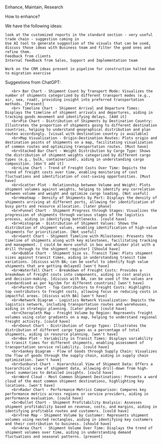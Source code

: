 Enhance, Maintain, Research


How to enhance?

We have the following ideas:

    look at the customized reports in the standard section - very useful
    trade chain - suggestion coming in
    Use AI tool to generate suggestion of the visuals that can be used, discuss those ideas with Business team and filter the good ones and refine them. 
    Feedback from clients
    Internal feedback from Sales, Support and Implementation team
 <!--   Get ideas from competing businesses; refine and improve them to give users a better experience -->
    Work on the CRM ideas present in pipeline for construction halted due to migration exercise


Suggestions from ChatGPT:


       <br> Bar Chart - Shipment Count by Transport Mode: Visualizes the number of shipments categorized by different transport modes (e.g., air, sea, road), providing insight into preferred transportation methods. [Present]
       <br> Timeline Chart - Shipment Arrival and Departure Times: Displays the timeline of shipment arrivals and departures, aiding in tracking goods movement and identifying delays. [Add it]
       <br>Pie Chart - Distribution of Shipments by Destination Country: Illustrates the proportion of shipments going to different destination countries, helping to understand geographical distribution and plan routes accordingly. [visual with destination country is available]
       <br>Map Visualization - Origin-Destination Routes: Plots origin and destination points of shipments on a map, facilitating visualization of common routes and optimizing transportation routes. [Must have]
       <br>Stacked Bar Chart - Weight Distribution by Cargo Type: Shows the distribution of shipment weights categorized by different cargo types (e.g., bulk, containerized), aiding in understanding cargo composition. [don't add it]
       <br>Line Chart - Trend of Freight Costs Over Time: Depicts the trend of freight costs over time, enabling monitoring of cost fluctuations and identification of cost-saving opportunities. [Must have]
       <br>Scatter Plot - Relationship between Volume and Weight: Plots shipment volumes against weights, helping to identify any correlation between volume and weight and optimize cargo loading. [Not useful]
       <br>Heatmap - Density of Shipments by Port: Displays the density of shipments arriving at different ports, allowing for identification of busy ports and resource allocation. [later phase]
       <br>Funnel Chart - Shipment Progress through Stages: Visualizes the progression of shipments through various stages of the logistics process, aiding in identifying bottlenecks. [could have]
       <br>Histogram - Distribution of Shipment Values: Shows the distribution of shipment values, enabling identification of high-value shipments for prioritization. [Not useful]
       <br>Gantt Chart - Shipment Timeline with Milestones: Presents the timeline of shipments along with key milestones, facilitating tracking and management. [ could be more useful in box and whisker plot with a drill through to the shipment register] [Should have]
       <br>Bubble Chart - Shipment Size vs. Transit Time: Plots shipment sizes against transit times, aiding in understanding transit time variations. [discuss with BA; can be useful to identify high value shipments that are getting delayed] [won't have]
       <br>Waterfall Chart - Breakdown of Freight Costs: Provides a breakdown of freight costs into components, aiding in cost analysis and decision-making. [discuss with BA, can be used if the values are standardised as per kg/cbm for different countries] [won't have]
       <br>Pareto Chart - Top Contributors to Freight Costs: Highlights top contributors to freight costs, allowing focus on reducing costs in impactful areas. [discuss with BA] [won't have]
       <br>Network Diagram - Logistics Network Visualization: Depicts the logistics network, including transportation routes and warehouses, aiding in strategic planning. [Later phase] [could have]
       <br>Choropleth Map - Freight Volume by Region: Represents freight volumes using color gradients on a map, helping to understand regional freight activity. [could have]
       <br>Donut Chart - Distribution of Cargo Types: Illustrates the distribution of different cargo types as a percentage of total shipments, aiding in resource planning. [won't have]
       <br>Box Plot - Variability in Transit Times: Displays variability in transit times for different shipments, enabling assessment of transportation service reliability. [could have]
       <br>Sankey Diagram - Flow of Goods through Supply Chain: Visualizes the flow of goods through the supply chain, aiding in supply chain optimization. [won't have]
       <br>Sunburst Chart - Hierarchical View of Shipment Data: Offers a hierarchical view of shipment data, allowing drill-down from high-level summaries to detailed insights. [could have]
       <br>Word Cloud - Most Common Shipment Destinations: Presents a word cloud of the most common shipment destinations, highlighting key locations. [won't have]
       <br>Radar Chart - Performance Metrics Comparison: Compares key performance metrics across regions or service providers, aiding in performance evaluation. [could have]
       <br>Bullet Chart - Shipment Profitability Analysis: Assesses shipment profitability based on revenue, costs, and margins, aiding in identifying profitable routes and customers. [could have]
       <br>Tree Map - Shipment Volume by Customer: Represents shipment volumes using nested rectangles, aiding in identifying key customers and their contribution to business. [should have]
       <br>Area Chart - Shipment Volume Over Time: Displays the trend of shipment volumes over time, aiding in understanding demand fluctuations and seasonal patterns. [present]
